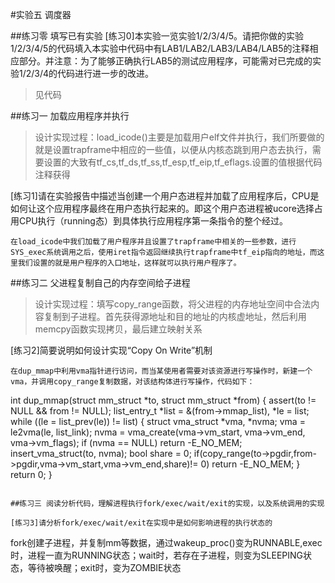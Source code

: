 #实验五 调度器

##练习零 填写已有实验
[练习0]本实验一览实验1/2/3/4/5。请把你做的实验1/2/3/4/5的代码填入本实验中代码中有LAB1/LAB2/LAB3/LAB4/LAB5的注释相应部分。并注意：为了能够正确执行LAB5的测试应用程序，可能需对已完成的实验1/2/3/4的代码进行进一步的改进。
>见代码

##练习一 加载应用程序并执行
>设计实现过程：load_icode()主要是加载用户elf文件并执行，我们所要做的就是设置trapframe中相应的一些值，以便从内核态跳到用户态去执行，需要设置的大致有tf_cs,tf_ds,tf_ss,tf_esp,tf_eip,tf_eflags.设置的值根据代码注释获得

[练习1]请在实验报告中描述当创建一个用户态进程并加载了应用程序后，CPU是如何让这个应用程序最终在用户态执行起来的。即这个用户态进程被ucore选择占用CPU执行（running态）到具体执行应用程序第一条指令的整个经过。
```
在load_icode中我们加载了用户程序并且设置了trapframe中相关的一些参数，进行SYS_exec系统调用之后，使用iret指令返回继续执行trapframe中tf_eip指向的地址，而这里我们设置的就是用户程序的入口地址，这样就可以执行用户程序了。
```
##练习二 父进程复制自己的内存空间给子进程 
>设计实现过程：填写copy_range函数，将父进程的内存地址空间中合法内容复制到子进程。首先获得源地址和目的地址的内核虚地址，然后利用memcpy函数实现拷贝，最后建立映射关系

[练习2]简要说明如何设计实现“Copy On Write”机制
```
在dup_mmap中利用vma指针进行访问，而当某使用者需要对该资源进行写操作时，新建一个vma，并调用copy_range复制数据，对该结构体进行写操作，代码如下：
```
int dup_mmap(struct mm_struct *to, struct mm_struct *from) {
    assert(to != NULL && from != NULL);
    list_entry_t *list = &(from->mmap_list), *le = list;
    while ((le = list_prev(le)) != list) {
        struct vma_struct *vma, *nvma;
        vma = le2vma(le, list_link);
        nvma = vma_create(vma->vm_start, vma->vm_end, vma->vm_flags);
        if (nvma == NULL) 
            return -E_NO_MEM;
        insert_vma_struct(to, nvma);
        bool share = 0;
        if(copy_range(to->pgdir,from->pgdir,vma->vm_start,vma->vm_end,share)!= 0)
            return -E_NO_MEM;
    }
    return 0;
}
```

##练习三 阅读分析代码，理解进程执行fork/exec/wait/exit的实现，以及系统调用的实现

[练习3]请分析fork/exec/wait/exit在实现中是如何影响进程的执行状态的
```
fork创建子进程，并复制mm等数据，通过wakeup_proc()变为RUNNABLE,exec时，进程一直为RUNNING状态；wait时，若存在子进程，则变为SLEEPING状态，等待被唤醒；exit时，变为ZOMBIE状态
```

